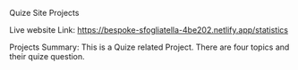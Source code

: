 Quize Site Projects

Live website Link: https://bespoke-sfogliatella-4be202.netlify.app/statistics

Projects Summary: This is a Quize related Project. There are four topics and their quize question.